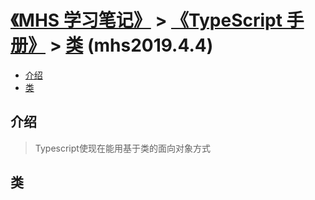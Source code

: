# [《MHS 学习笔记》] > [《TypeScript 手册》] > [类] (mhs2019.4.4)

- [介绍]
- [类]

## <span id="introduction">介绍</span>
> Typescript使现在能用基于类的面向对象方式

## <span id="class">类</span>

##
[《MHS 学习笔记》]: https://mhsnet.github.io/mhsstudynotes/ "《MHS 学习笔记》"
[《TypeScript 手册》]: https://mhsnet.github.io/mhsstudynotes/typescript/handbook/index.html "《TypeScript 手册》"
[类]: https://mhsnet.github.io/mhsstudynotes/typescript/handbook/classes.html "类"

[介绍]: https://mhsnet.github.io/mhsstudynotes/typescript/handbook/classes.html#introduction "介绍"
[类]: https://mhsnet.github.io/mhsstudynotes/typescript/handbook/classes.html#class "类"